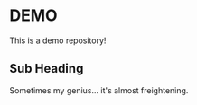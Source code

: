 # DEMO

This is a demo repository!

## Sub Heading

Sometimes my genius... it's almost freightening.
